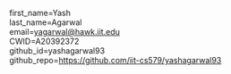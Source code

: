 first_name=Yash  
last_name=Agarwal  
email=yagarwal@hawk.iit.edu  
CWID=A20392372  
github_id=yashagarwal93  
github_repo=https://github.com/iit-cs579/yashagarwal93  